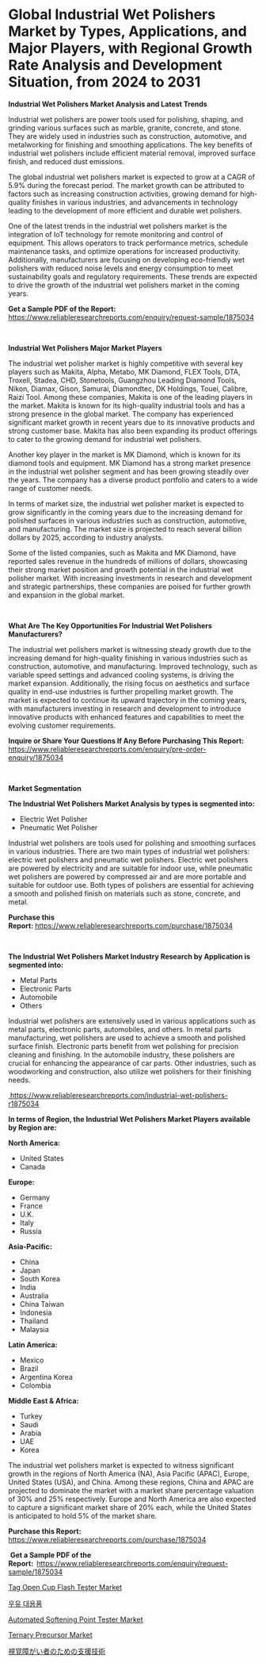 <p><h1>Global Industrial Wet Polishers Market by Types, Applications, and Major Players, with Regional Growth Rate Analysis and Development Situation, from 2024 to 2031</h1></p><p><strong>Industrial Wet Polishers Market Analysis and Latest Trends</strong></p>
<p><p>Industrial wet polishers are power tools used for polishing, shaping, and grinding various surfaces such as marble, granite, concrete, and stone. They are widely used in industries such as construction, automotive, and metalworking for finishing and smoothing applications. The key benefits of industrial wet polishers include efficient material removal, improved surface finish, and reduced dust emissions.</p><p>The global industrial wet polishers market is expected to grow at a CAGR of 5.9% during the forecast period. The market growth can be attributed to factors such as increasing construction activities, growing demand for high-quality finishes in various industries, and advancements in technology leading to the development of more efficient and durable wet polishers.</p><p>One of the latest trends in the industrial wet polishers market is the integration of IoT technology for remote monitoring and control of equipment. This allows operators to track performance metrics, schedule maintenance tasks, and optimize operations for increased productivity. Additionally, manufacturers are focusing on developing eco-friendly wet polishers with reduced noise levels and energy consumption to meet sustainability goals and regulatory requirements. These trends are expected to drive the growth of the industrial wet polishers market in the coming years.</p></p>
<p><strong>Get a Sample PDF of the Report:&nbsp;</strong> <a href="https://www.reliableresearchreports.com/enquiry/request-sample/1875034">https://www.reliableresearchreports.com/enquiry/request-sample/1875034</a></p>
<p>&nbsp;</p>
<p><strong>Industrial Wet Polishers Major Market Players</strong></p>
<p><p>The industrial wet polisher market is highly competitive with several key players such as Makita, Alpha, Metabo, MK Diamond, FLEX Tools, DTA, Troxell, Stadea, CHD, Stonetools, Guangzhou Leading Diamond Tools, Nikon, Diamax, Gison, Samurai, Diamondtec, DK Holdings, Touei, Calibre, Raizi Tool. Among these companies, Makita is one of the leading players in the market. Makita is known for its high-quality industrial tools and has a strong presence in the global market. The company has experienced significant market growth in recent years due to its innovative products and strong customer base. Makita has also been expanding its product offerings to cater to the growing demand for industrial wet polishers.</p><p>Another key player in the market is MK Diamond, which is known for its diamond tools and equipment. MK Diamond has a strong market presence in the industrial wet polisher segment and has been growing steadily over the years. The company has a diverse product portfolio and caters to a wide range of customer needs.</p><p>In terms of market size, the industrial wet polisher market is expected to grow significantly in the coming years due to the increasing demand for polished surfaces in various industries such as construction, automotive, and manufacturing. The market size is projected to reach several billion dollars by 2025, according to industry analysts.</p><p>Some of the listed companies, such as Makita and MK Diamond, have reported sales revenue in the hundreds of millions of dollars, showcasing their strong market position and growth potential in the industrial wet polisher market. With increasing investments in research and development and strategic partnerships, these companies are poised for further growth and expansion in the global market.</p></p>
<p>&nbsp;</p>
<p><strong>What Are The Key Opportunities For Industrial Wet Polishers Manufacturers?</strong></p>
<p><p>The industrial wet polishers market is witnessing steady growth due to the increasing demand for high-quality finishing in various industries such as construction, automotive, and manufacturing. Improved technology, such as variable speed settings and advanced cooling systems, is driving the market expansion. Additionally, the rising focus on aesthetics and surface quality in end-use industries is further propelling market growth. The market is expected to continue its upward trajectory in the coming years, with manufacturers investing in research and development to introduce innovative products with enhanced features and capabilities to meet the evolving customer requirements.</p></p>
<p><strong>Inquire or Share Your Questions If Any Before Purchasing This Report:</strong> <a href="https://www.reliableresearchreports.com/enquiry/pre-order-enquiry/1875034">https://www.reliableresearchreports.com/enquiry/pre-order-enquiry/1875034</a></p>
<p>&nbsp;</p>
<p><strong>Market Segmentation</strong></p>
<p><strong>The Industrial Wet Polishers Market Analysis by types is segmented into:</strong></p>
<p><ul><li>Electric Wet Polisher</li><li>Pneumatic Wet Polisher</li></ul></p>
<p><p>Industrial wet polishers are tools used for polishing and smoothing surfaces in various industries. There are two main types of industrial wet polishers: electric wet polishers and pneumatic wet polishers. Electric wet polishers are powered by electricity and are suitable for indoor use, while pneumatic wet polishers are powered by compressed air and are more portable and suitable for outdoor use. Both types of polishers are essential for achieving a smooth and polished finish on materials such as stone, concrete, and metal.</p></p>
<p><strong>Purchase this Report:&nbsp;</strong><a href="https://www.reliableresearchreports.com/purchase/1875034">https://www.reliableresearchreports.com/purchase/1875034</a></p>
<p>&nbsp;</p>
<p><strong>The Industrial Wet Polishers Market Industry Research by Application is segmented into:</strong></p>
<p><ul><li>Metal Parts</li><li>Electronic Parts</li><li>Automobile</li><li>Others</li></ul></p>
<p><p>Industrial wet polishers are extensively used in various applications such as metal parts, electronic parts, automobiles, and others. In metal parts manufacturing, wet polishers are used to achieve a smooth and polished surface finish. Electronic parts benefit from wet polishing for precision cleaning and finishing. In the automobile industry, these polishers are crucial for enhancing the appearance of car parts. Other industries, such as woodworking and construction, also utilize wet polishers for their finishing needs.</p></p>
<p><a href="https://www.reliableresearchreports.com/industrial-wet-polishers-r1875034">&nbsp;https://www.reliableresearchreports.com/industrial-wet-polishers-r1875034</a></p>
<p><strong>In terms of Region, the Industrial Wet Polishers Market Players available by Region are:</strong></p>
<p>
    <p> <strong> North America: </strong>
        <ul>
            <li>United States</li>
            <li>Canada</li>
        </ul>
        </p> 
    <p> <strong> Europe: </strong>
        <ul>
            <li>Germany</li>
            <li>France</li>
            <li>U.K.</li>
            <li>Italy</li>
            <li>Russia</li>
        </ul>
        </p> 
    <p> <strong> Asia-Pacific: </strong>
        <ul>
            <li>China</li>
            <li>Japan</li>
            <li>South Korea</li>
            <li>India</li>
            <li>Australia</li>
            <li>China Taiwan</li>
            <li>Indonesia</li>
            <li>Thailand</li>
            <li>Malaysia</li>
        </ul>
        </p> 
    <p> <strong> Latin America: </strong>
        <ul>
            <li>Mexico</li>
            <li>Brazil</li>
            <li>Argentina Korea</li>
            <li>Colombia</li>
        </ul>
        </p> 
    <p> <strong> Middle East & Africa: </strong>
        <ul>
            <li>Turkey</li>
            <li>Saudi</li>
            <li>Arabia</li>
            <li>UAE</li>
            <li>Korea</li>
        </ul>
    </p>
    </p>
<p><p>The industrial wet polishers market is expected to witness significant growth in the regions of North America (NA), Asia Pacific (APAC), Europe, United States (USA), and China. Among these regions, China and APAC are projected to dominate the market with a market share percentage valuation of 30% and 25% respectively. Europe and North America are also expected to capture a significant market share of 20% each, while the United States is anticipated to hold 5% of the market share.</p></p>
<p><strong>Purchase this Report: </strong><a href="https://www.reliableresearchreports.com/purchase/1875034">https://www.reliableresearchreports.com/purchase/1875034</a></p>
<p>&nbsp;<strong>Get a Sample PDF of the Report:&nbsp;&nbsp;</strong><a href="https://www.reliableresearchreports.com/enquiry/request-sample/1875034">https://www.reliableresearchreports.com/enquiry/request-sample/1875034</a></p>
<p><strong></strong></p>
<p><p><a href="https://github.com/abdelrhmankishk22/Market-Research-Report-List-4/blob/main/tag-open-cup-flash-tester-market.md">Tag Open Cup Flash Tester Market</a></p><p><a href="https://github.com/GabrielBlanda5656/Market-Research-Report-List-1/blob/main/145484440131.md">우유 대용품</a></p><p><a href="https://github.com/joannagoyvaerts/Market-Research-Report-List-2/blob/main/automated-softening-point-tester-market.md">Automated Softening Point Tester Market</a></p><p><a href="https://issuu.com/reportprime-2/docs/ternary-precursor-market-size-2030.pptx">Ternary Precursor Market</a></p><p><a href="https://medium.com/@at15984/%E8%A6%96%E8%A6%9A%E9%9A%9C%E5%AE%B3%E8%A3%9C%E5%8A%A9%E3%83%86%E3%82%AF%E3%83%8E%E3%83%AD%E3%82%B8%E3%83%BC%E5%B8%82%E5%A0%B4%E3%81%AE%E5%B1%95%E6%9C%9B-%E5%B8%82%E5%A0%B4%E5%8B%95%E5%90%91-%E6%88%90%E9%95%B7-2024%E5%B9%B4%E3%81%8B%E3%82%892031%E5%B9%B4%E3%81%BE%E3%81%A7%E3%81%AE%E4%BA%88%E6%B8%AC-ff35f5d5eeff">視覚障がい者のための支援技術</a></p></p>
